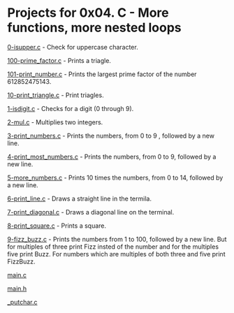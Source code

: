 # Projects for 0x04. C - More functions, more nested loops

[0-isupper.c](https://github.com/endritNovaku/holbertonschool-low_level_programming/blob/master/0x04-more_functions_nested_loops/0-isupper.c) - Check for uppercase character.

[100-prime_factor.c](https://github.com/endritNovaku/holbertonschool-low_level_programming/blob/master/0x04-more_functions_nested_loops/100-prime_factor.c) - Prints a triagle.

[101-print_number.c](https://github.com/endritNovaku/holbertonschool-low_level_programming/blob/master/0x04-more_functions_nested_loops/101-print_number.c) - Prints the largest prime factor of the number 612852475143.

[10-print_triangle.c](https://github.com/endritNovaku/holbertonschool-low_level_programming/blob/master/0x04-more_functions_nested_loops/10-print_triangle.c) - Print triagles.

[1-isdigit.c](https://github.com/endritNovaku/holbertonschool-low_level_programming/blob/master/0x04-more_functions_nested_loops/1-isdigit.c) - Checks for a digit (0 through 9).

[2-mul.c](https://github.com/endritNovaku/holbertonschool-low_level_programming/blob/master/0x04-more_functions_nested_loops/2-mul.c) - Multiplies two integers.

[3-print_numbers.c](https://github.com/endritNovaku/holbertonschool-low_level_programming/blob/master/0x04-more_functions_nested_loops/3-print_numbers.c) - Prints the numbers, from 0 to 9 , followed by a new line.

[4-print_most_numbers.c](https://github.com/endritNovaku/holbertonschool-low_level_programming/blob/master/0x04-more_functions_nested_loops/4-print_most_numbers.c) - Prints the numbers, from 0 to 9, followed by a new line.

[5-more_numbers.c](https://github.com/endritNovaku/holbertonschool-low_level_programming/blob/master/0x04-more_functions_nested_loops/5-more_numbers.c) - Prints 10 times the numbers, from 0 to 14, followed by a new line.

[6-print_line.c](https://github.com/endritNovaku/holbertonschool-low_level_programming/blob/master/0x04-more_functions_nested_loops/6-print_line.c) - Draws a straight line in the termila.

[7-print_diagonal.c](https://github.com/endritNovaku/holbertonschool-low_level_programming/blob/master/0x04-more_functions_nested_loops/7-print_diagonal.c) - Draws a diagonal line on the terminal.

[8-print_square.c](https://github.com/endritNovaku/holbertonschool-low_level_programming/blob/master/0x04-more_functions_nested_loops/8-print_square.c) - Prints a square.

[9-fizz_buzz.c](https://github.com/endritNovaku/holbertonschool-low_level_programming/blob/master/0x04-more_functions_nested_loops/9-fizz_buzz.c) - Prints the numbers from 1 to 100, followed by a new line. But for multiples of three print Fizz insted of the number and for the multiples five print Buzz. For numbers which are multiples of both three and five print FizzBuzz.

[main.c](https://github.com/endritNovaku/holbertonschool-low_level_programming/blob/master/0x04-more_functions_nested_loops/main.c)

[main.h](https://github.com/endritNovaku/holbertonschool-low_level_programming/blob/master/0x04-more_functions_nested_loops/main.h)

[\_putchar.c](https://github.com/endritNovaku/holbertonschool-low_level_programming/blob/master/0x04-more_functions_nested_loops/_putchar.c)
